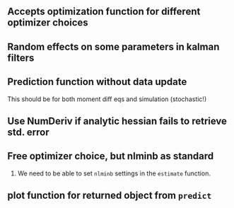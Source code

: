 
## Accepts optimization function for different optimizer choices

##  Random effects on some parameters in kalman filters

## Prediction function without data update
This should be for both moment diff eqs and simulation (stochastic!)

## Use NumDeriv if analytic hessian fails to retrieve std. error

## Free optimizer choice, but nlminb as standard
1. We need to be able to set `nlminb` settings in the `estimate` function.

## plot function for returned object from `predict`